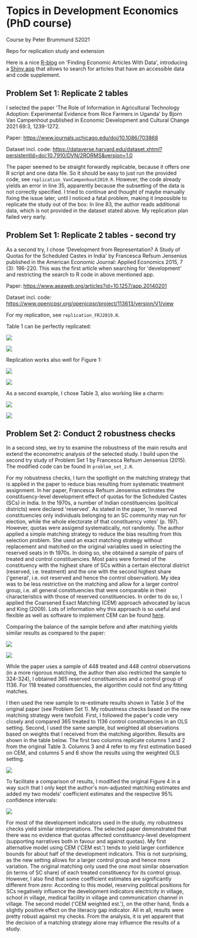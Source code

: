 # Topics in Development Economics (PhD course)

Course by Peter Brummund S2021

Repo for replication study and extension 

Here is a nice [R-blog](https://www.r-bloggers.com/2019/02/finding-economic-articles-with-data/) on 'Finding Economic Articles With Data', introducing a [Shiny app](http://econ.mathematik.uni-ulm.de:3200/ejd/) that allows to search for articles that have an accessible data and code supplement.

## Problem Set 1:  Replicate 2 tables

I selected the paper 'The Role of Information in Agricultural Technology Adoption: Experimental Evidence from Rice Farmers in Uganda' by Bjorn Van Campenhout published in Economic Development and Cultural Change 2021 69:3, 1239-1272.

Paper: https://www.journals.uchicago.edu/doi/10.1086/703868

Dataset incl. code: https://dataverse.harvard.edu/dataset.xhtml?persistentId=doi:10.7910/DVN/2RORMS&version=1.0 

The paper seemed to be straight forwardly replicable, because it offers one R script and one data file. So it should be easy to just run the provided code, see `replication_VanCampenhout2019.R`. However, the code already yields an error in line 35, apparently because the subsetting of the data is not correctly specified. I tried to continue and thought of maybe manually fixing the issue later, until I noticed a fatal problem, making it impossible to replicate the study out of the box: In line 83, the author reads additional data, which is not provided in the dataset stated above. My replication plan failed very early.  

## Problem Set 1:  Replicate 2 tables - second try

As a second try, I chose 'Development from Representation? A Study of Quotas for the Scheduled Castes in India' by Francesca Refsum Jensenius published in the American Economic Journal: Applied Economics 2015, 7 (3): 196-220. This was the first article when searching for 'development' and restricting the search to R code in above mentioned app.

Paper: https://www.aeaweb.org/articles?id=10.1257/app.20140201

Dataset incl. code: https://www.openicpsr.org/openicpsr/project/113613/version/V1/view

For my replication, see `replication_FRJ2019.R`.

Table 1 can be perfectly replicated:

![](FRJ2015_table1_orig.PNG)

![](FRJ2015_table1_rep.PNG)

Replication works also well for Figure 1:

![](FRJ2015_fig1_orig.PNG)

![](FRJ2015_fig1_rep.PNG)

As a second example, I chose Table 3, also working like a charm:

![](FRJ2015_table3_orig.PNG)

![](FRJ2015_table3_rep.PNG)


## Problem Set 2:  Conduct 2 robustness checks

In a second step, we try to examine the robustness of the main results and extend the econometric analysis of the selected study. I build upon the second try study of Problem Set 1 by Francesca Refsum Jensenius (2015). The modified code can be found in `problem_set_2.R`.

For my robustness checks, I turn the spotlight on the matching strategy that is applied in the paper to reduce bias resulting from systematic treatment assignment. In her paper, Francesca Refsum Jensenius estimates the constituency-level development effect of quotas for the Scheduled Castes (SCs) in India. In the 1970s, a number of Indian constituencies (political districts) were declared 'reserved'. As stated in the paper, 'In reserved constituencies only individuals belonging to an SC community  may  run  for  election,  while  the  whole  electorate  of  that  constituency  votes' (p. 197). However, quotas were assigend systematically, not randomly. The author applied a simple matching strategy to reduce the bias resulting from this selection problem. She used an exact matching strategy without replacement and matched on the original variables used in selecting the reserved seats in th 1970s. In doing so, she obtained a sample of pairs of treated and control constituencies. Most pairs were formed of the constituency with the highest share of SCs within a certain electoral district (reserved, i.e. treatment) and the one with the second highest share ('general', i.e. not reserved and hence the control observation). My idea was to be less restrictive on the matching and allow for a larger control group, i.e. all general constituencies that were comparable in their characteristics with those of reserved constituencies. In order to do so, I applied the Coarsened Exact Matching (CEM) approach advocated by Iacus and King (2009). Lots of information why this approach is so useful and flexible as well as software to implement CEM can be found [here](https://gking.harvard.edu/cem).

Comparing the balance of the sample before and after matching yields similar results as compared to the paper: 

![](FRJ2015_fig3_orig.PNG)

![](FRJ2015_fig3_cem.png)

While the paper uses a sample of 448 treated and 448 control observations (in a more rigorous matching, the author then also restricted the sample to 324-324), I obtained 365 reserved constituencies and a control group of 1136. For 118 treated constituencies, the algorithm could not find any fitting matches.

I then used the new sample to re-estimate results shown in Table 3 of the original paper (see Problem Set 1). My robustness checks based on the new matching strategy were twofold. First, I followed the paper's code very closely and compared 365 treated to 1136 control constituencies in an OLS setting. Second, I used the same sample, but weighted all observations based on weights that I received from the matching algorithm. Results are shown in the table below. The first two columns replicate columns 1 and 2 from the original Table 3. Columns 3 and 4 refer to my first estimation based on CEM, and columns 5 and 6 show the results using the weighted OLS setting. 

![](FRJ2015_table3_robust.PNG)

To facilitate a comparison of results, I modified the original Figure 4 in a way such that I only kept the author's non-adjusted matching estimates and added my two models' coefficient estimates and the respective 95% confidence intervals:

![](FRJ2015_fig4_cem.png)

For most of the development indicators used in the study, my robustness checks yield similar interpretations. The selected paper demonstrated that there was no evidence that quotas affected constituency-level development (supporting narratives both in favour and against quotas). My first alternative model using CEM ('CEM est.') tends to yield larger confidence bounds for about half of the development indicators. This is not surprising, as the new setting allows for a larger control group and hence more variation. The original matching only used the one most similar observation (in terms of SC share) of each treated constituency for its control group. However, I also find that some coefficient estimates are significantly different from zero: According to this model, reserving political positions for SCs negatively influence the development indicators electricity in village, school in village, medical facility in village and communication channel in village. The second model ('CEM weighted est.'), on the other hand, finds a slightly positive effect on the literaciy gap indicator. All in all, results were pretty robust against my checks. From the analysis, it is yet apparent that the decision of a matching strategy alone may influence the results of a study. 




